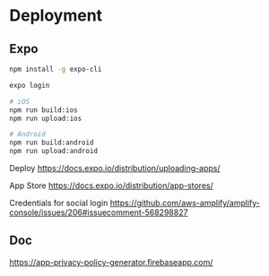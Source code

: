 # Deployment

## Expo

```bash
npm install -g expo-cli

expo login

# iOS
npm run build:ios 
npm run upload:ios

# Android
npm run build:android 
npm run upload:android
```

Deploy
https://docs.expo.io/distribution/uploading-apps/

App Store
https://docs.expo.io/distribution/app-stores/

Credentials for social login
https://github.com/aws-amplify/amplify-console/issues/206#issuecomment-568298827

## Doc
        
https://app-privacy-policy-generator.firebaseapp.com/